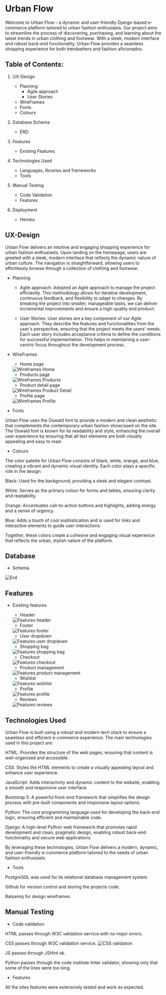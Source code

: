 # Urban Flow

Welcome to Urban Flow – a dynamic and user-friendly Django-based e-commerce platform tailored to urban fashion enthusiasts. Our project aims to streamline the process of discovering, purchasing, and learning about the latest trends in urban clothing and footwear. With a sleek, modern interface and robust back-end functionality, Urban Flow provides a seamless shopping experience for both trendsetters and fashion aficionados.

## Table of Contents:
1. UX-Design
    - Planning 
        - Agile approach
        - User Stories
    - WireFrames
    - Fonts
    - Colours

2. Database Schema
    - ERD

3. Features
    - Existing Features

4. Technologies Used
    - Languages, libraries and frameworks
    - Tools

5. Manual Testing
    - Code Validation
    - Features

6. Deployment
    - Heroku

## UX-Design
Urban Flow delivers an intuitive and engaging shopping experience for urban fashion enthusiasts. Upon landing on the homepage, users are greeted with a sleek, modern interface that reflects the dynamic nature of urban culture. The navigation is straightforward, allowing users to effortlessly browse through a collection of clothing and footwear.

- Planning
    - Agile approach:
Adopted an Agile approach to manage the project efficiently. This methodology allows for iterative development, continuous feedback, and flexibility to adapt to changes. By breaking the project into smaller, manageable tasks, we can deliver incremental improvements and ensure a high-quality end product.

    - User Stories: 
User stories are a key component of our Agile approach. They describe the features and functionalities from the user's perspective, ensuring that the project meets the users' needs. Each user story includes acceptance criteria to define the conditions for successful implementation. This helps in maintaining a user-centric focus throughout the development process.

- WireFrames
    - Home page
    <img src="assets/images/homepage.png" alt="Wireframes Home">

    - Products page
    <img src="assets/images/productspage.png" alt="Wireframes Products">

    - Product detail page
    <img src="assets/images/productdetail.png" alt="Wireframes Product Detail">

    - Profile page
    <img src="assets/images/profilepage.png" alt="Wireframes Profile">

- Fonts

Urban Flow uses the Oswald font to provide a modern and clean aesthetic that complements the contemporary urban fashion showcased on the site. The Oswald font is known for its readability and style, enhancing the overall user experience by ensuring that all text elements are both visually appealing and easy to read.

- Colours

The color palette for Urban Flow consists of black, white, orange, and blue, creating a vibrant and dynamic visual identity. Each color plays a specific role in the design:

Black: Used for the background, providing a sleek and elegant contrast.

White: Serves as the primary colour for forms and tables, ensuring clarity and readability.

Orange: Accentuates call-to-action buttons and highlights, adding energy and a sense of urgency.

Blue: Adds a touch of cool sophistication and is used for links and interactive elements to guide user interactions.

Together, these colors create a cohesive and engaging visual experience that reflects the urban, stylish nature of the platform.

## Database

- Schema
<img src="assets/images/erds.png" alt="Erd">

## Features
- Existing features
    
    - Header
    <img src="assets/images/header.png" alt="Features header">

    - Footer
    <img src="assets/images/footer.png" alt="Features footer">

    - User dropdown
    
    <img src="assets/images/userDropdown.png" alt="Features user dropdown">

    - Shopping bag
    <img src="assets/images/shoppingBag.png" alt="Features shopping bag">

    - Checkout
    <img src="assets/images/checkout.png" alt="Features checkout">

    - Product management
    <img src="assets/images/productManagement.png" alt="Features product management">

    - Wishlist
    <img src="assets/images/wishlist.png" alt="Features wishlist">

    - Profile
    <img src="assets/images/profile.png" alt="Features profile">

    - Reviews
    <img src="assets/images/reviews.png" alt="Features reviews">

## Technologies Used
Urban Flow is built using a robust and modern tech stack to ensure a seamless and efficient e-commerce experience. The main technologies used in this project are:

HTML: Provides the structure of the web pages, ensuring that content is well-organized and accessible.

CSS: Styles the HTML elements to create a visually appealing layout and enhance user experience.

JavaScript: Adds interactivity and dynamic content to the website, enabling a smooth and responsive user interface.

Bootstrap 5: A powerful front-end framework that simplifies the design process with pre-built components and responsive layout options.

Python: The core programming language used for developing the back-end logic, ensuring efficient and maintainable code.

Django: A high-level Python web framework that promotes rapid development and clean, pragmatic design, enabling robust back-end functionality and secure web applications.

By leveraging these technologies, Urban Flow delivers a modern, dynamic, and user-friendly e-commerce platform tailored to the needs of urban fashion enthusiasts.

- Tools

PostgreSQL was used for its relational database management system.

Github for version control and storing the projects code.

Balsamiq for design wireframes.

## Manual Testing

- Code validation

HTML passes through W3C validation service with no major errors.

CSS passes through W3C validation service.
<img src="assets/images/cssValidation.png" alt="CSS validation">

JS passes through JSHint ok.

Python passes through the code institute linter validator, showing only that some of the lines were too long.

- Features

All the sites features were extensively tested and work as expected.



